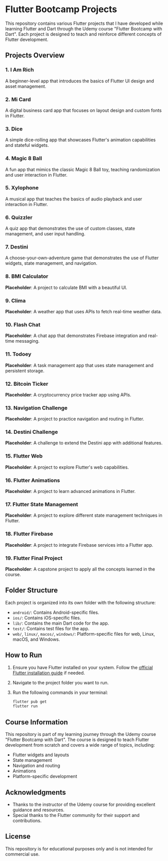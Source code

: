 # Flutter Bootcamp Projects

This repository contains various Flutter projects that I have developed while learning Flutter and Dart through the Udemy course "Flutter Bootcamp with Dart". Each project is designed to teach and reinforce different concepts of Flutter development.

## Projects Overview

### 1. I Am Rich
A beginner-level app that introduces the basics of Flutter UI design and asset management.

### 2. Mi Card
A digital business card app that focuses on layout design and custom fonts in Flutter.

### 3. Dice
A simple dice-rolling app that showcases Flutter's animation capabilities and stateful widgets.

### 4. Magic 8 Ball
A fun app that mimics the classic Magic 8 Ball toy, teaching randomization and user interaction in Flutter.

### 5. Xylophone
A musical app that teaches the basics of audio playback and user interaction in Flutter.

### 6. Quizzler
A quiz app that demonstrates the use of custom classes, state management, and user input handling.

### 7. Destini
A choose-your-own-adventure game that demonstrates the use of Flutter widgets, state management, and navigation.

### 8. BMI Calculator
**Placeholder**: A project to calculate BMI with a beautiful UI.

### 9. Clima
**Placeholder**: A weather app that uses APIs to fetch real-time weather data.

### 10. Flash Chat
**Placeholder**: A chat app that demonstrates Firebase integration and real-time messaging.

### 11. Todoey
**Placeholder**: A task management app that uses state management and persistent storage.

### 12. Bitcoin Ticker
**Placeholder**: A cryptocurrency price tracker app using APIs.

### 13. Navigation Challenge
**Placeholder**: A project to practice navigation and routing in Flutter.

### 14. Destini Challenge
**Placeholder**: A challenge to extend the Destini app with additional features.

### 15. Flutter Web
**Placeholder**: A project to explore Flutter's web capabilities.

### 16. Flutter Animations
**Placeholder**: A project to learn advanced animations in Flutter.

### 17. Flutter State Management
**Placeholder**: A project to explore different state management techniques in Flutter.

### 18. Flutter Firebase
**Placeholder**: A project to integrate Firebase services into a Flutter app.

### 19. Flutter Final Project
**Placeholder**: A capstone project to apply all the concepts learned in the course.

## Folder Structure

Each project is organized into its own folder with the following structure:

- `android/`: Contains Android-specific files.
- `ios/`: Contains iOS-specific files.
- `lib/`: Contains the main Dart code for the app.
- `test/`: Contains test files for the app.
- `web/`, `linux/`, `macos/`, `windows/`: Platform-specific files for web, Linux, macOS, and Windows.

## How to Run

1. Ensure you have Flutter installed on your system. Follow the [official Flutter installation guide](https://flutter.dev/docs/get-started/install) if needed.
2. Navigate to the project folder you want to run.
3. Run the following commands in your terminal:

   ```bash
   flutter pub get
   flutter run
   ```

## Course Information

This repository is part of my learning journey through the Udemy course "Flutter Bootcamp with Dart". The course is designed to teach Flutter development from scratch and covers a wide range of topics, including:

- Flutter widgets and layouts
- State management
- Navigation and routing
- Animations
- Platform-specific development

## Acknowledgments

- Thanks to the instructor of the Udemy course for providing excellent guidance and resources.
- Special thanks to the Flutter community for their support and contributions.

## License

This repository is for educational purposes only and is not intended for commercial use.
